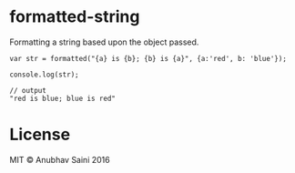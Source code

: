 # formatted-string
Formatting a string based upon the object passed.

```
var str = formatted("{a} is {b}; {b} is {a}", {a:'red', b: 'blue'});

console.log(str);

// output
"red is blue; blue is red"
```

# License

MIT &copy; Anubhav Saini 2016

